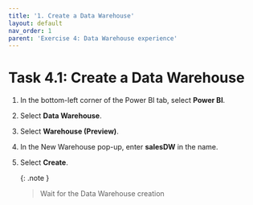 ```yaml
---
title: '1. Create a Data Warehouse'
layout: default
nav_order: 1
parent: 'Exercise 4: Data Warehouse experience'
---
```


# Task 4.1: Create a Data Warehouse

1. In the bottom-left corner of the Power BI tab, select **Power BI**.

2. Select **Data Warehouse**.

3. Select **Warehouse (Preview)**.

4. In the New Warehouse pop-up, enter **salesDW** in the name.

5. Select **Create**.

	{: .note }
	>Wait for the Data Warehouse creation
